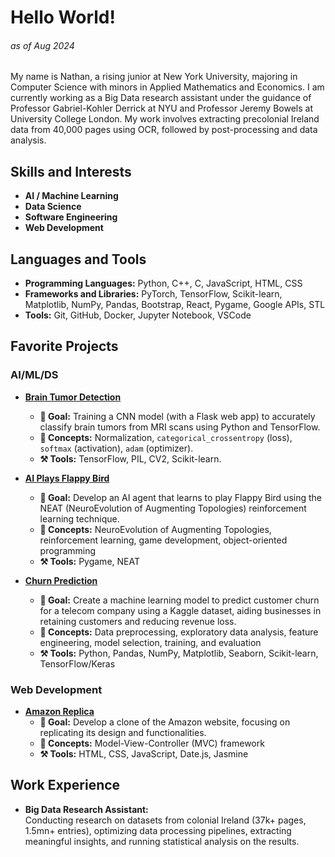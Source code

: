 # Hello World! 
###### as of Aug 2024
My name is Nathan, a rising junior at New York University, majoring in Computer Science with minors in Applied Mathematics and Economics. I am currently working as a Big Data research assistant under the guidance of Professor Gabriel-Kohler Derrick at NYU and Professor Jeremy Bowels at University College London. My work involves extracting precolonial Ireland data from 40,000 pages using OCR, followed by post-processing and data analysis.

## Skills and Interests

- **AI / Machine Learning**
- **Data Science**
- **Software Engineering**
- **Web Development**

## Languages and Tools

- **Programming Languages:** Python, C++, C, JavaScript, HTML, CSS
- **Frameworks and Libraries:** PyTorch, TensorFlow, Scikit-learn, Matplotlib, NumPy, Pandas, Bootstrap, React, Pygame, Google APIs, STL
- **Tools:** Git, GitHub, Docker, Jupyter Notebook, VSCode

## Favorite Projects

### AI/ML/DS
- **[Brain Tumor Detection](https://github.com/nathanbehailuz/brain-tumor-detection)**
  - **🎯 Goal:** Training a CNN model (with a Flask web app) to accurately classify brain tumors from MRI scans using Python and TensorFlow. 
  - **🧠 Concepts:** Normalization, `categorical_crossentropy` (loss), `softmax` (activation), `adam` (optimizer). 
  - **⚒️ Tools:** TensorFlow, PIL, CV2, Scikit-learn.

- **[AI Plays Flappy Bird](https://github.com/nathanbehailuz/AI-plays-Flappy-Bird)**  
  - **🎯 Goal:** Develop an AI agent that learns to play Flappy Bird using the NEAT (NeuroEvolution of Augmenting Topologies) reinforcement learning technique.  
  - **🧠 Concepts:** NeuroEvolution of Augmenting Topologies, reinforcement learning, game development, object-oriented programming  
  - **⚒️ Tools:** Pygame, NEAT

- **[Churn Prediction](https://github.com/nathanbehailuz/churn-prediction)**  
  - **🎯 Goal:** Create a machine learning model to predict customer churn for a telecom company using a Kaggle dataset, aiding businesses in retaining customers and reducing revenue loss.  
  - **🧠 Concepts:** Data preprocessing, exploratory data analysis, feature engineering, model selection, training, and evaluation  
  - **⚒️ Tools:** Python, Pandas, NumPy, Matplotlib, Seaborn, Scikit-learn, TensorFlow/Keras

### Web Development

- **[Amazon Replica](https://github.com/nathanbehailuz/amazon-replica)**  
  - **🎯 Goal:** Develop a clone of the Amazon website, focusing on replicating its design and functionalities.  
  - **🧠 Concepts:** Model-View-Controller (MVC) framework  
  - **⚒️ Tools:** HTML, CSS, JavaScript, Date.js, Jasmine


## Work Experience
- **Big Data Research Assistant:**  
  Conducting research on datasets from colonial Ireland (37k+ pages, 1.5mn+ entries), optimizing data processing pipelines, extracting meaningful insights, and running statistical analysis on the results.
